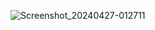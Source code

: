 ![Screenshot_20240427-012711](https://github.com/Ripey86/Balbes/assets/168239333/18d4fe16-f24d-4244-bedc-323c4d406ecb)
